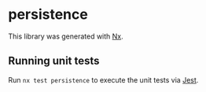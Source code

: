 # persistence

This library was generated with [Nx](https://nx.dev).

## Running unit tests

Run `nx test persistence` to execute the unit tests via
[Jest](https://jestjs.io).
